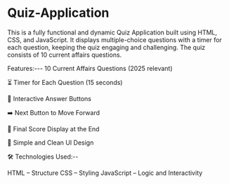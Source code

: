 # Quiz-Application
This is a fully functional and dynamic Quiz Application built using HTML, CSS, and JavaScript. It displays multiple-choice questions with a timer for each question, keeping the quiz engaging and challenging. The quiz consists of 10 current affairs questions.

 Features:---
10 Current Affairs Questions (2025 relevant)

⏳ Timer for Each Question (15 seconds)

🔘 Interactive Answer Buttons

➡️ Next Button to Move Forward

🧾 Final Score Display at the End

🎨 Simple and Clean UI Design

🛠️ Technologies Used:--

HTML – Structure
CSS – Styling
JavaScript – Logic and Interactivity

